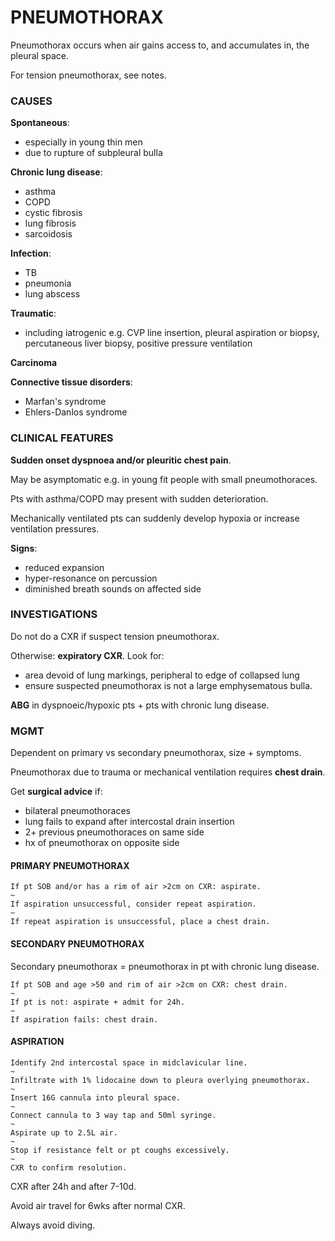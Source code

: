 # PNEUMOTHORAX

Pneumothorax occurs when air gains access to, and accumulates in, the pleural space.

For tension pneumothorax, see notes.

### CAUSES

**Spontaneous**:

- especially in young thin men
- due to rupture of subpleural bulla

**Chronic lung disease**:

- asthma
- COPD
- cystic fibrosis
- lung fibrosis
- sarcoidosis

**Infection**:

- TB
- pneumonia
- lung abscess

**Traumatic**:

- including iatrogenic e.g. CVP line insertion, pleural aspiration or biopsy, percutaneous liver biopsy, positive pressure ventilation

**Carcinoma**

**Connective tissue disorders**:

- Marfan's syndrome
- Ehlers-Danlos syndrome

### CLINICAL FEATURES

**Sudden onset dyspnoea and/or pleuritic chest pain**.

May be asymptomatic e.g. in young fit people with small pneumothoraces.

Pts with asthma/COPD may present with sudden deterioration.

Mechanically ventilated pts can suddenly develop hypoxia or increase ventilation pressures.

**Signs**:

- reduced expansion
- hyper-resonance on percussion
- diminished breath sounds on affected side

### INVESTIGATIONS

Do not do a CXR if suspect tension pneumothorax.

Otherwise: **expiratory CXR**. Look for:

- area devoid of lung markings, peripheral to edge of collapsed lung
- ensure suspected pneumothorax is not a large emphysematous bulla.

**ABG** in dyspnoeic/hypoxic pts + pts with chronic lung disease.


### MGMT

Dependent on primary vs secondary pneumothorax, size + symptoms.

Pneumothorax due to trauma or mechanical ventilation requires **chest drain**.

Get **surgical advice** if:

- bilateral pneumothoraces
- lung fails to expand after intercostal drain insertion
- 2+ previous pneumothoraces on same side
- hx of pneumothorax on opposite side

#### PRIMARY PNEUMOTHORAX

	If pt SOB and/or has a rim of air >2cm on CXR: aspirate.
	~
	If aspiration unsuccessful, consider repeat aspiration.
	~
	If repeat aspiration is unsuccessful, place a chest drain.

#### SECONDARY PNEUMOTHORAX

Secondary pneumothorax = pneumothorax in pt with chronic lung disease.

	If pt SOB and age >50 and rim of air >2cm on CXR: chest drain.
	~
	If pt is not: aspirate + admit for 24h.
	~
	If aspiration fails: chest drain.
	
#### ASPIRATION

	Identify 2nd intercostal space in midclavicular line.
	~
	Infiltrate with 1% lidocaine down to pleura overlying pneumothorax.
	~
	Insert 16G cannula into pleural space.
	~
	Connect cannula to 3 way tap and 50ml syringe.
	~
	Aspirate up to 2.5L air.
	~
	Stop if resistance felt or pt coughs excessively.
	~
	CXR to confirm resolution.	
	
CXR after 24h and after 7-10d.

Avoid air travel for 6wks after normal CXR.

Always avoid diving.